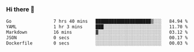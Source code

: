 ### Hi there 👋

<!--
**yeya24/yeya24** is a ✨ _special_ ✨ repository because its `README.md` (this file) appears on your GitHub profile.

Here are some ideas to get you started:

- 🔭 I’m currently working on ...
- 🌱 I’m currently learning ...
- 👯 I’m looking to collaborate on ...
- 🤔 I’m looking for help with ...
- 💬 Ask me about ...
- 📫 How to reach me: ...
- 😄 Pronouns: ...
- ⚡ Fun fact: ...
-->

<!--START_SECTION:waka-->

```txt
Go                7 hrs 40 mins   █████████████████████▒░░░   84.94 %
YAML              1 hr 3 mins     ███░░░░░░░░░░░░░░░░░░░░░░   11.70 %
Markdown          16 mins         ▓░░░░░░░░░░░░░░░░░░░░░░░░   03.12 %
JSON              0 secs          ░░░░░░░░░░░░░░░░░░░░░░░░░   00.17 %
Dockerfile        0 secs          ░░░░░░░░░░░░░░░░░░░░░░░░░   00.03 %
```

<!--END_SECTION:waka-->
